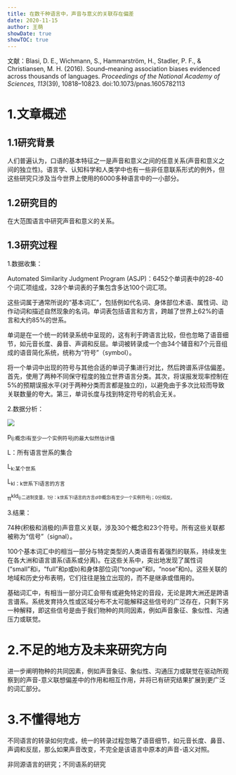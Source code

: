 ```yaml
---
title: 在数千种语言中，声音与意义的关联存在偏差
date: 2020-11-15
author: 王萌
showDate: true
showTOC: true
---
```


文献：Blasi, D. E., Wichmann, S., Hammarström, H., Stadler, P. F., & Christiansen, M. H. (2016). Sound–meaning association biases evidenced across thousands of languages. *Proceedings of the National Academy of Sciences, 113*(39), 10818–10823. doi:10.1073/pnas.1605782113 

# 1.文章概述

## 1.1研究背景

人们普遍认为，口语的基本特征之一是声音和意义之间的任意关系(声音和意义之间的独立性)。语言学、认知科学和人类学中也有一些非任意联系形式的例外，但这些研究只涉及当今世界上使用的6000多种语言中的一小部分。

## 1.2研究目的

在大范围语言中研究声音和意义的关系。

## 1.3研究过程

1.数据收集：

Automated Similarity Judgment Program (ASJP)：6452个单词表中的28-40个词汇项组成，328个单词表的子集包含多达100个词汇项。

这些词属于通常所说的“基本词汇”，包括例如代名词、身体部位术语、属性词、动作动词和描述自然现象的名词。单词表包括语言和方言，跨越了世界上62%的语言和大约85%的世系。

单词是在一个统一的转录系统中呈现的，这有利于跨语言比较，但也忽略了语音细节，如元音长度、鼻音、声调和反屈。单词被转录成一个由34个辅音和7个元音组成的语音简化系统，统称为“符号”（symbol）。

将一个单词中出现的符号与其他合适的单词子集进行对比，然后跨谱系评估偏差。首先，使用了两种不同保守程度的独立世界语言分类。其次，将误报发现率控制在5%的预期误报水平(对于两种分类而言都是独立的)，以避免由于多次比较而导致关联数量的夸大。第三，单词长度与找到特定符号的机会无关。

2.数据分析：

![](../Supporting_Information/2020-11-15-WM2-FIG1.png)

p<sub>ij:概念i有至少一个实例符号j的最大似然估计值

L：所有语言世系的集合

L<sub>k:某个世系

L<sub>kl：k世系下l语言的方言

π<sup>kld<sub>ij:二进制变量，1分：k世系下l语言的方言d中概念i有至少一个实例符号j；0分相反。


3.结果：

74种(积极和消极的)声音意义关联，涉及30个概念和23个符号。所有这些关联都被称为“信号”（signal）。

100个基本词汇中的相当一部分与特定类型的人类语音有着强烈的联系，持续发生在各大洲和语言谱系(语系或分离)。在这些关系中，突出地发现了属性词(“small”和i，“full”和p或b)和身体部位词(“tongue”和l，“nose”和n)。这些关联的地域和历史分布表明，它们往往是独立出现的，而不是继承或借用的。

基础词汇中，有相当一部分词汇会带有或避免特定的音段，无论是跨大洲还是跨语言谱系。系统发育持久性或区域分布不太可能解释这些信号的广泛存在，只剩下另一种解释，即这些信号是由于我们物种的共同因素，例如声音象征、象似性、沟通压力或联觉。

# 2.不足的地方及未来研究方向

进一步阐明物种的共同因素，例如声音象征、象似性、沟通压力或联觉在驱动所观察到的声音-意义联想偏差中的作用和相互作用，并将已有研究结果扩展到更广泛的词汇部分。

# 3.不懂得地方

不同语言的转录如何完成，统一的转录过程忽略了语音细节，如元音长度、鼻音、声调和反屈，那么如果声音改变，不完全是该语言中原本的声音-语义对照。

非同源语言的研究；不同语系的研究
